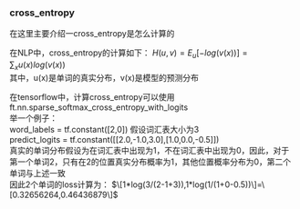 ### cross_entropy
在这里主要介绍一cross_entropy是怎么计算的

在NLP中，cross_entropy的计算如下：
$H(u,v)=E_u[-log(v(x))]=\sum_{x}u(x)log(v(x))$  
其中，u(x)是单词的真实分布，v(x)是模型的预测分布

在tensorflow中，计算cross_entropy可以使用ft.nn.sparse_softmax_cross_entropy_with_logits  
举一个例子：  
word_labels = tf.constant([2,0]) 假设词汇表大小为3  
predict_logits = tf.constant([[2.0,-1.0,3.0],[1.0,0.0,-0.5]])  
真实的单词分布假设为在词汇表中出现为1，不在词汇表中出现为0，因此，对于第一个单词2，只有在2的位置真实分布概率为1，其他位置概率分布为0，第二个单词与上述一致  
因此2个单词的loss计算为：
$\[1*log(3/(2-1+3)),1*log(1/(1+0-0.5))\]=\[0.32656264,0.46436879\]$ 
